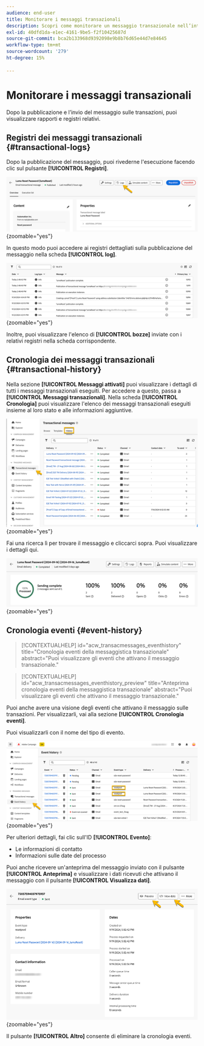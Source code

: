 ```yaml
---
audience: end-user
title: Monitorare i messaggi transazionali
description: Scopri come monitorare un messaggio transazionale nell’interfaccia utente di Campaign Web
exl-id: 40dfd1da-e1ec-4161-9be5-f2f10425687d
source-git-commit: bca2b133968d9392098e9b8b76d65e44d7e84645
workflow-type: tm+mt
source-wordcount: '279'
ht-degree: 15%

---
```


# Monitorare i messaggi transazionali

Dopo la pubblicazione e l’invio del messaggio sulle transazioni, puoi visualizzare rapporti e registri relativi.

## Registri dei messaggi transazionali {#transactional-logs}

Dopo la pubblicazione del messaggio, puoi rivederne l&#39;esecuzione facendo clic sul pulsante **[!UICONTROL Registri]**.

![](assets/transactional-logs.png){zoomable="yes"}

In questo modo puoi accedere ai registri dettagliati sulla pubblicazione del messaggio nella scheda **[!UICONTROL log]**.

![](assets/transactional-logslist.png){zoomable="yes"}

Inoltre, puoi visualizzare l&#39;elenco di **[!UICONTROL bozze]** inviate con i relativi registri nella scheda corrispondente.

## Cronologia dei messaggi transazionali {#transactional-history}

Nella sezione **[!UICONTROL Messaggi attivati]** puoi visualizzare i dettagli di tutti i messaggi transazionali eseguiti. Per accedere a questo, passa a **[!UICONTROL Messaggi transazionali]**. Nella scheda **[!UICONTROL Cronologia]** puoi visualizzare l&#39;elenco dei messaggi transazionali eseguiti insieme al loro stato e alle informazioni aggiuntive.

![](assets/transactional-history.png){zoomable="yes"}

Fai una ricerca lì per trovare il messaggio e cliccarci sopra.
Puoi visualizzare i dettagli qui.

![](assets/transactional-reporting.png){zoomable="yes"}

## Cronologia eventi {#event-history}

>[!CONTEXTUALHELP]
>id="acw_transacmessages_eventhistory"
>title="Cronologia eventi della messaggistica transazionale"
>abstract="Puoi visualizzare gli eventi che attivano il messaggio transazionale."

>[!CONTEXTUALHELP]
>id="acw_transacmessages_eventhistory_preview"
>title="Anteprima cronologia eventi della messaggistica transazionale"
>abstract="Puoi visualizzare gli eventi che attivano il messaggio transazionale."

Puoi anche avere una visione degli eventi che attivano il messaggio sulle transazioni.
Per visualizzarli, vai alla sezione **[!UICONTROL Cronologia eventi]**.

Puoi visualizzarli con il nome del tipo di evento.

![](assets/event-history.png){zoomable="yes"}

Per ulteriori dettagli, fai clic sull&#39;ID **[!UICONTROL Evento]**:

* Le informazioni di contatto
* Informazioni sulle date del processo

Puoi anche ricevere un&#39;anteprima del messaggio inviato con il pulsante **[!UICONTROL Anteprima]** e visualizzare i dati ricevuti che attivano il messaggio con il pulsante **[!UICONTROL Visualizza dati]**.

![](assets/event-details.png){zoomable="yes"}

Il pulsante **[!UICONTROL Altro]** consente di eliminare la cronologia eventi.
